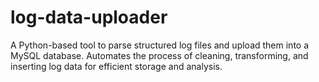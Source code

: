 # log-data-uploader
A Python-based tool to parse structured log files and upload them into a MySQL database. Automates the process of cleaning, transforming, and inserting log data for efficient storage and analysis.
